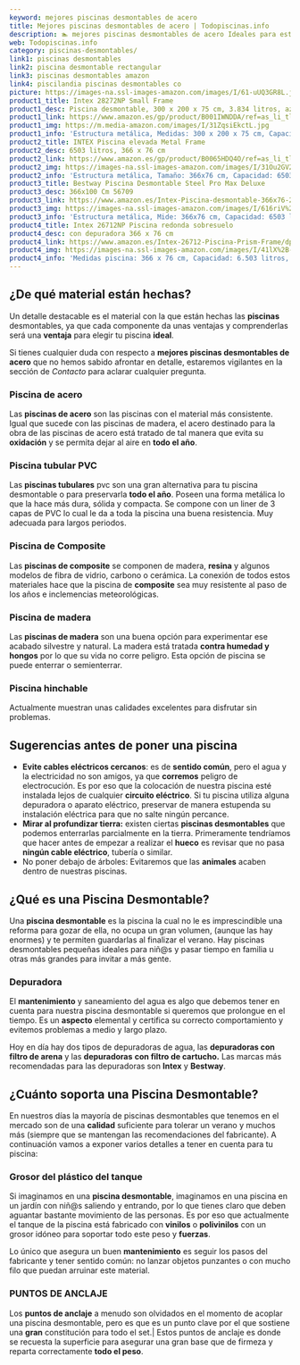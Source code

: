 ```yaml
---
keyword: mejores piscinas desmontables de acero
title: Mejores piscinas desmontables de acero | Todopiscinas.info
description: 🏊 mejores piscinas desmontables de acero Ideales para este verano 2021. Aquí puedes comprar mejores piscinas desmontables de acero y comparar con otras similares. No dejes escapar mejores piscinas desmontables de acero a un precio realmente tentador.
web: Todopiscinas.info
category: piscinas-desmontables/
link1: piscinas desmontables
link2: piscina desmontable rectangular
link3: piscinas desmontables amazon
link4: piscilandia piscinas desmontables co
picture: https://images-na.ssl-images-amazon.com/images/I/61-uUQ3GR8L.jpg
product1_title: Intex 28272NP Small Frame
product1_desc: Piscina desmontable, 300 x 200 x 75 cm, 3.834 litros, azul
product1_link: https://www.amazon.es/gp/product/B001IWNDDA/ref=as_li_tl?ie=UTF8&camp=3638&creative=24630&creativeASIN=B001IWNDDA&linkCode=as2&tag=todopiscinas0e-21&linkId=25b9d647487c889cb6ef56ed63f50ca1
product1_img: https://m.media-amazon.com/images/I/31ZqsiEkctL.jpg
product1_info: 'Estructura metálica, Medidas: 300 x 200 x 75 cm, Capacidad: 3.834 litros, Para 6 personas (+ 6 años), Fácil montaje, Forma rectangular'
product2_title: INTEX Piscina elevada Metal Frame
product2_desc: 6503 litros, 366 x 76 cm
product2_link: https://www.amazon.es/gp/product/B0065HDQ4O/ref=as_li_tl?ie=UTF8&camp=3638&creative=24630&creativeASIN=B0065HDQ4O&linkCode=as2&tag=todopiscinas0e-21&linkId=ed2430e3ba564d3527ee103df33ed7b3
product2_img: https://images-na.ssl-images-amazon.com/images/I/31Ou2GV2SAL.jpg
product2_info: 'Estructura metálica, Tamaño: 366x76 cm, Capacidad: 6503 litros, Forma circular, De 4 a 7 personas (+6 años)'
product3_title: Bestway Piscina Desmontable Steel Pro Max Deluxe
product3_desc: 366x100 Cm 56709
product3_link: https://www.amazon.es/Intex-Piscina-desmontable-366x76-28210NP/dp/B0065HDQ4O?__mk_es_ES=%C3%85M%C3%85%C5%BD%C3%95%C3%91&crid=25UQGV9HG2INI&dchild=1&keywords=piscinas+desmontables&qid=1615854176&sprefix=piscinas+dem%2Caps%2C201&sr=8-5&linkCode=ll1&tag=todopiscinas0e-21&linkId=34f200977c6cbaab1f3f4d9ac0e64755&language=es_ES&ref_=as_li_ss_tl
product3_img: https://images-na.ssl-images-amazon.com/images/I/616riV%2BiY3L.jpg
product3_info: 'Estructura metálica, Mide: 366x76 cm, Capacidad: 6503 litros, De 4 a 7 personas mayores de 6 años, Forma circular, Tecnología Super-Tough'
product4_title: Intex 26712NP Piscina redonda sobresuelo
product4_desc: con depuradora 366 x 76 cm
product4_link: https://www.amazon.es/Intex-26712-Piscina-Prism-Frame/dp/B07FB823GL?__mk_es_ES=%C3%85M%C3%85%C5%BD%C3%95%C3%91&dchild=1&keywords=piscinas+desmontables+con+depuradora&qid=1615936418&sr=8-5&linkCode=ll1&tag=todopiscinas0e-21&linkId=d98699de7830cd471766fa1daa36de34&language=es_ES&ref_=as_li_ss_tl
product4_img: https://images-na.ssl-images-amazon.com/images/I/41lX%2B-YpibL.jpg
product4_info: 'Medidas piscina: 366 x 76 cm, Capacidad: 6.503 litros, Incluye depuradora de cartucha A, Lona resistente triple capa'
---
```




## ¿De qué material están hechas?

Un detalle destacable es el material con la que están hechas las **piscinas** desmontables, ya que cada componente da unas ventajas y comprenderlas  será una **ventaja** para elegir tu piscina **ideal**.

Si tienes cualquier duda con respecto a **mejores piscinas desmontables de acero** que no hemos sabido afrontar en detalle, estaremos vigilantes en la sección de _Contacto_ para aclarar cualquier pregunta.


### Piscina de acero

Las **piscinas de acero** son las piscinas con el material más consistente. Igual que sucede con las piscinas de madera, el acero destinado para la obra de las piscinas de acero está tratado de tal manera que evita su **oxidación** y se permita dejar al aire en **todo el año**.


### Piscina tubular PVC

Las **piscinas tubulares** pvc son una gran alternativa para tu piscina desmontable o para preservarla **todo el año**. Poseen una forma metálica lo que la hace más dura, sólida y compacta. Se compone con un liner de 3 capas de PVC lo cual le da a toda la piscina una buena resistencia. Muy adecuada para largos periodos.


### Piscina de Composite

Las **piscinas de composite** se componen de madera, **resina** y algunos modelos de fibra de vidrio, carbono o cerámica. La conexión de todos estos materiales hace que la piscina de **composite** sea muy resistente al paso de los años e inclemencias meteorológicas.


### Piscina de madera

Las **piscinas de madera** son una buena opción para experimentar ese acabado silvestre y natural. La madera está tratada **contra humedad y hongos** por lo que su vida no corre peligro. Esta opción de piscina se puede enterrar o semienterrar.


### Piscina hinchable

 Actualmente muestran unas calidades excelentes para disfrutar sin problemas.

<stats-list :link1=link1 :link2=link2 :link3=link3 :link4=link4 :category=category></stats-list>

<external-banner></external-banner>



## Sugerencias antes de poner una piscina



*   **Evite cables eléctricos cercanos**: es de **sentido común**, pero el agua y la electricidad no son amigos, ya que **corremos** peligro de electrocución. Es por eso que la colocación de nuestra piscina esté instalada lejos de cualquier **circuito eléctrico**. Si tu piscina utiliza alguna depuradora o aparato eléctrico, preservar de manera estupenda su instalación eléctrica para que no salte ningún percance.
*   **Mirar al profundizar tierra:** existen ciertas **piscinas desmontables** que podemos enterrarlas parcialmente en la tierra. Primeramente tendríamos que hacer antes de empezar a realizar el **hueco** es revisar que no pasa **ningún cable eléctrico**, tubería o similar.
*   No poner debajo de árboles: Evitaremos que las **animales** acaben dentro de nuestras piscinas.
## ¿Qué es una Piscina Desmontable?

Una **piscina desmontable** es la piscina la cual no le es imprescindible una reforma para gozar de ella, no ocupa un gran volumen, (aunque las hay enormes) y te permiten guardarlas al finalizar el verano. Hay piscinas desmontables pequeñas ideales para niñ@s y pasar tiempo en familia u otras más grandes para invitar a más gente.


### Depuradora

El **mantenimiento** y saneamiento del agua es algo que debemos tener en cuenta para nuestra piscina desmontable si queremos que prolongue en el tiempo. Es un **aspecto** elemental y certifica su correcto comportamiento y evitemos problemas a medio y largo plazo.

Hoy en día hay dos tipos de depuradoras de agua, las **depuradoras con filtro de arena** y  las **depuradoras** **con filtro de cartucho.** Las marcas más recomendadas para las depuradoras son **Intex** y **Bestway**.


## ¿Cuánto soporta una Piscina Desmontable?

En nuestros días la mayoría de piscinas desmontables que tenemos en el mercado son de una **calidad** suficiente para tolerar un verano y muchos más (siempre que se mantengan las recomendaciones del fabricante). A continuación vamos a exponer varios detalles a tener en cuenta para tu piscina:


### Grosor del plástico del tanque

Si imaginamos en una **piscina desmontable**, imaginamos en una piscina en un jardín con niñ@s saliendo y entrando, por lo que tienes claro que deben aguantar bastante movimiento de las personas. Es por eso que actualmente el tanque de la piscina está fabricado con **vinilos** o **polivinilos** con un grosor idóneo para soportar todo este peso y **fuerzas**.

Lo único que asegura un	 buen **mantenimiento** es seguir los pasos del fabricante y tener sentido común: no lanzar objetos punzantes o con mucho filo que puedan arruinar este material.


### PUNTOS DE ANCLAJE

Los **puntos de anclaje** a menudo son olvidados en el momento de acoplar una piscina desmontable, pero  es que es un punto clave por el que sostiene una **gran** constitución para todo el set.| Estos puntos de anclaje es donde se recuesta la superficie para asegurar una gran base que de firmeza y reparta correctamente **todo el peso**.

<brand-panel :title=product1_title :desc=product1_desc :img=product1_img :link=product1_link></brand-panel>